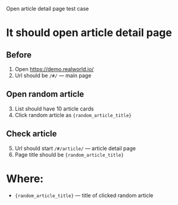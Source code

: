 Open article detail page test case

# It should open article detail page

## Before

1. Open https://demo.realworld.io/
2. Url should be `/#/` — main page

## Open random article

3. List should have 10 article cards
4. Click random article as `{random_article_title}`

## Check article

5. Url should start `/#/article/` — article detail page
6. Page title should be `{random_article_title}`

# Where:

* `{random_article_title}` — title of clicked random article

